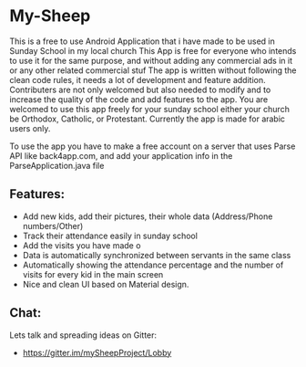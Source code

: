 # My-Sheep
This is a free to use Android Application that i have made to be used in Sunday School in my local church
This App is free for everyone who intends to use it for the same purpose, and without adding any commercial ads in it or any other related commercial stuf
The app is written without following the clean code rules, it needs a lot of development and feature addition.
Contributers are not only welcomed but also needed to modify and to increase the quality of the code and add features to the app.
You are welcomed to use this app freely for your sunday school either your church be Orthodox, Catholic, or Protestant.
Currently the app is made for arabic users only.

To use the app you have to make a free account on a server that uses Parse API like back4app.com, and add your application info in the ParseApplication.java file
## Features:
* Add new kids, add their pictures, their whole data (Address/Phone numbers/Other)
* Track their attendance easily in sunday school
* Add the visits you have made o
* Data is automatically synchronized between servants in the same class
* Automatically showing the attendance percentage and the number of visits for every kid in the main screen
* Nice and clean UI based on Material design.


## Chat:

Lets talk and spreading ideas on Gitter:
* https://gitter.im/mySheepProject/Lobby
